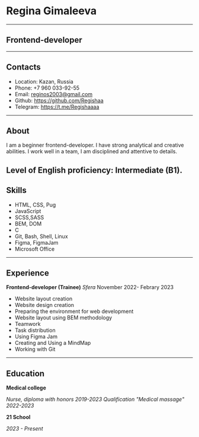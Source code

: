 # Regina Gimaleeva
---------------------
## Frontend-developer
---------------------
## Contacts
- Location: Kazan, Russia
- Phone: +7 960 033-92-55
- Email: reginos2003@gmail.com
- Github: https://github.com/Regishaa
- Telegram: https://t.me/Regishaaaa
----------------------
## About
I am a beginner frontend-developer. I have strong analytical and creative abilities. I work well in a team, I am disciplined and attentive to details.

Level of English proficiency: Intermediate (B1).
----------------------
## Skills
- HTML, CSS, Pug
- JavaScript
- SCSS,SASS
- BEM, DOM
- C
- Git, Bash, Shell, Linux
- Figma, FigmaJam
- Microsoft Office
----------------------
## Experience
**Frontend-developer (Trainee)**
*Sfera*
November 2022- Febrary 2023
- Website layout creation
- Website design creation
- Preparing the environment for web development
- Website layout using BEM methodology
- Teamwork
- Task distribution
- Using Figma Jam
- Creating and Using a MindMap
- Working with Git
-----------------------
## Education 
**Medical college**

*Nurse, diploma with honors*
*2019-2023*
*Qualification "Medical massage"*
*2022-2023*

**21 School**

*2023 - Present*